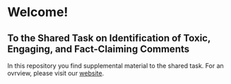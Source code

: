 # Welcome!
## To the Shared Task on Identification of Toxic, Engaging, and Fact-Claiming Comments

In this repository you find supplemental material to the shared task. For an ovrview, please visit our [website](..). 
